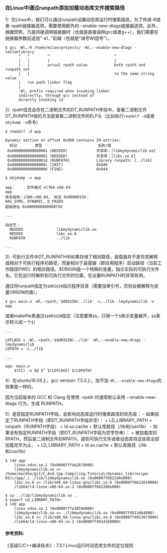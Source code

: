 ### 在Linux中通过runpath添加加载动态库文件搜索路径

1）在Linux中，我们可以通过runpath设置动态库运行时搜索路径，为了传递-R或者-rpath链接器选项，需要使用额外的--enable-new-dtags链接器选项。此外，根据惯例，凡是间接调用链接器时（也就是直接调用gcc或者g++），我们需要在链接器参数前追加“`-Wl,`”前缀（也就是“减号Wl逗号”）。

```shell
$ gcc -Wl,-R /home/milan/projects/ -Wl,--enable-new-dtags -lmilanlibrary  
      ^   ^        ^                             ^  
      |   |        |                             |  
      |   |        actual rpath value            both rpath and runpath set  
      |   |                                      to the same string value  
      |   run path linker flag             
      |                                     
      -Wl, prefix required when invoking linker  
      indirectly, through gcc instead of  
      directly invoking ld  
```

2）rpath信息会存在二进制文件的DT_RUNPATH字段中，查看二进制文件DT_RUNPATH值的方法是查看二进制文件的ELF头（比如执行`readelf -d`或者`objdump -x`命令）

```shell
$ readelf -d app 

Dynamic section at offset 0xd88 contains 29 entries:
  标记        类型                         名称/值
 0x0000000000000001 (NEEDED)             共享库：[libmydynamiclib.so]
 0x0000000000000001 (NEEDED)             共享库：[libc.so.6]
 0x000000000000001d (RUNPATH)            Library runpath: [../lib]
 0x000000000000000c (INIT)               0x6d0
 0x000000000000000d (FINI)               0x944
```

```shell
$ objdump -x app

app：     文件格式 elf64-x86-64
app
体系结构：i386:x86-64， 标志 0x00000150：
HAS_SYMS, DYNAMIC, D_PAGED
起始地址 0x0000000000000750

...

动态节：
  NEEDED               libmydynamiclib.so
  NEEDED               libc.so.6
  RUNPATH              ../lib

...

```

3）可执行文件中DT_RUNPATH中如果存储了相对路径，装载器并不是将其解释成相对于可执行程序的路径，而是相对于装载器（即应用程序）启动路径（当前工作路径PWD）的相对路径。$ORIGIN是一个特殊的变量，指示实际的可执行文件名。它在运行时解析到可执行文件的位置，在设置RUNPATH时非常有用。

通过将runpath指定为`$ORIGIN`指示程序目录（需要加单引号，否则会被解释为变量ORIGIN的值）。
```shell
$ gcc main.o -Wl,-rpath,'$ORIGIN/../lib' -L../lib -lmydynamiclib -o app
```

或者makefile里通过`$$ORIGIN`指定（注意要用`$$`，只用一个`$`表示变量展开，`$$`表示转义成一个`$`）
```
...

LDFLAGS = -Wl,-rpath,'$$ORIGIN/../lib' -Wl,--enable-new-dtags -lmydynamiclib
LDPATH = -L../lib

...

app: main.o
    $(CC) -o $@ $^ $(LDFLAGS) $(LDPATH)

```

4）在ubuntu18.04上，gcc version: 7.5.0上，加不加`-Wl,--enable-new-dtags`的效果是一样的。

因为当前版本的 GCC 和 Clang 在使用 -rpath 时通常默认采用 --enable-new-dtags 行为，生成 RUNPATH。

5）是否指定RUNPATH字段，会影响动态库运行时搜素路径的优先级：
    - 如果指定了RUNPATH字段（即DT_RUNPATH字段非空）：
        + LD_LIBRARY_PATH
        + runpath（RUNPATH字段）
        + ld.so.cache
        + 默认库路径（/lib和/usr/lib）
    - 如果没有指定RUNPATH字段（即DT_RUNPATH字段为空字符串）：
        + 被加载库的RPATH，然后是二进制文件的RPATH，直到可执行文件或者动态库将这些库全部加载完毕为止。
        + LD_LIBRARY_PATH
        + ld.so.cache
        + 默认库路径（/lib和/usr/lib）

```shell
$ ldd app 
	linux-vdso.so.1 (0x00007ffde2678000)
	libmydynamiclib.so => /home/mackhe/git/C.And.Cpp.Compiling.Tutorial/dynamic_lib/recipe-03/c/app/./../lib/libmydynamiclib.so (0x00007f662240a000)
	libc.so.6 => /lib/x86_64-linux-gnu/libc.so.6 (0x00007f6622019000)
	/lib64/ld-linux-x86-64.so.2 (0x00007f662280e000)

$ cp ../lib/libmydynamiclib.so .
$ export LD_LIBRARY_PATH=.
$ ldd app 
	linux-vdso.so.1 (0x00007ffe3859d000)
	libmydynamiclib.so => ./libmydynamiclib.so (0x00007f4913d64000)
	libc.so.6 => /lib/x86_64-linux-gnu/libc.so.6 (0x00007f4913973000)
	/lib64/ld-linux-x86-64.so.2 (0x00007f4914168000)
```

#### 参考资料:
《高级C/C++编译技术》: 7.3.1 Linux运行时动态库文件的定位规则
